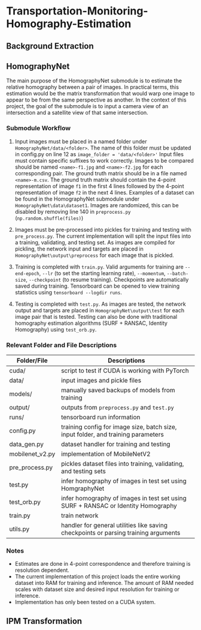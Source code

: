 # Transportation-Monitoring-Homography-Estimation

## Background Extraction

## HomographyNet
The main purpose of the HomographyNet submodule is to estimate the relative homography between a pair of images. In practical terms, this estimation would be the matrix transformation that would warp one image to appear to be from the same perspective as another. In the context of this project, the goal of the submodule is to input a camera view of an intersection and a satellite view of that same intersection. 

### Submodule Workflow

1. Input images must be placed in a named folder under `HomographyNet/data/<folder>`. The name of this folder must be updated in config.py on line 12 as `image_folder = 'data/<folder>'` Input files must contain specific suffixes to work correctly. Images to be compared should be named `<name>-f1.jpg` and `<name>-f2.jpg` for each corresponding pair. The ground truth matrix should be in a file named `<name>-m.csv`. The ground truth matrix should contain the 4-point representation of image `f1` in the first 4 lines followed by the 4-point representation of image `f2` in the next 4 lines. Examples of a dataset can be found in the HomographyNet submodule under `HomographyNet\data\dataset1`. Images are randomized, this can be disabled by removing line 140 in `preprocess.py` (`np.random.shuffle(files)`)

2. Images must be pre-processed into pickles for training and testing with `pre_process.py`. The current implementation will split the input files into a training, validating, and testing set. As images are compiled for pickling, the network input and targets are placed in `HomographyNet\output\preprocess` for each image that is pickled. 

3. Training is completed with `train.py`. Valid arguments for training are `--end-epoch`, `--lr` (to set the starting learning rate), `--momentum`, `--batch-size`, `--checkpoint` (to resume training). Checkpoints are automatically saved during training. Tensorboard can be opened to view training statistics using `tensorboard --logdir runs`. 

4. Testing is completed with `test.py`. As images are tested, the network output and targets are placed in `HomographyNet\output\test` for each image pair that is tested. Testing can also be done with traditional homography estimation algorithms (SURF + RANSAC, Identity Homography) using `test_orb.py`.

### Relevant Folder and File Descriptions
| Folder/File | Descriptions |
| -- | -- |
| cuda/ | script to test if CUDA is working with PyTorch |
| data/ | input images and pickle files |
| models/ | manually saved backups of models from training |
| output/ | outputs from `preprocess.py` and `test.py` |
| runs/ | tensorboard run information |
| config.py | training config for image size, batch size, input folder, and training parameters |
| data_gen.py | dataset handler for training and testing |
| mobilenet_v2.py | implementation of MobileNetV2 |
| pre_process.py | pickles dataset files into training, validating, and testing sets |
| test.py | infer homography of images in test set using HomgraphyNet |
| test_orb.py | infer homography of images in test set using SURF + RANSAC or Identity Homography |
| train.py | train network |
| utils.py | handler for general utilities like saving checkpoints or parsing training arguments |

### Notes

- Estimates are done in 4-point correspondence and therefore training is resolution dependent. 
- The current implementation of this project loads the entire working dataset into RAM for training and inference. The amount of RAM needed scales with dataset size and desired input resolution for training or inference. 
- Implementation has only been tested on a CUDA system. 

## IPM Transformation
